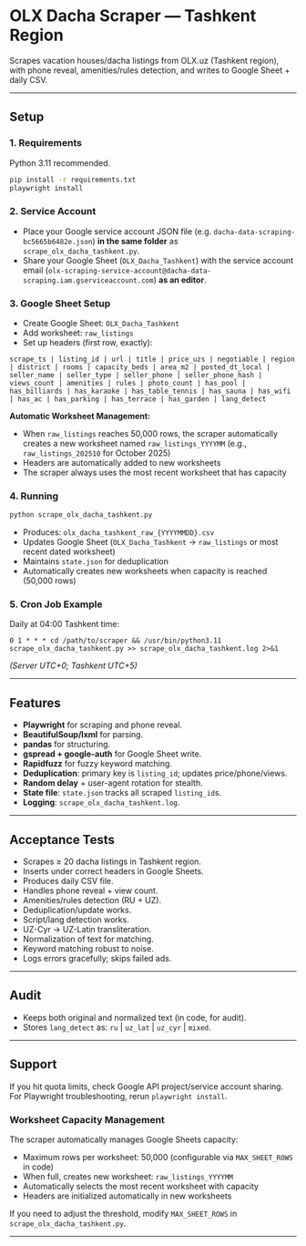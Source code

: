 # OLX Dacha Scraper — Tashkent Region

Scrapes vacation houses/dacha listings from OLX.uz (Tashkent region), with phone reveal, amenities/rules detection, and writes to Google Sheet + daily CSV.

---

## Setup

### 1. Requirements

Python 3.11 recommended.

```bash
pip install -r requirements.txt
playwright install
```

### 2. Service Account

- Place your Google service account JSON file (e.g. `dacha-data-scraping-bc5665b6482e.json`) **in the same folder** as `scrape_olx_dacha_tashkent.py`.
- Share your Google Sheet (`OLX_Dacha_Tashkent`) with the service account email (`olx-scraping-service-account@dacha-data-scraping.iam.gserviceaccount.com`) **as an editor**.

### 3. Google Sheet Setup

- Create Google Sheet: `OLX_Dacha_Tashkent`
- Add worksheet: `raw_listings`
- Set up headers (first row, exactly):

```
scrape_ts | listing_id | url | title | price_uzs | negotiable | region | district | rooms | capacity_beds | area_m2 | posted_dt_local | seller_name | seller_type | seller_phone | seller_phone_hash | views_count | amenities | rules | photo_count | has_pool | has_billiards | has_karaoke | has_table_tennis | has_sauna | has_wifi | has_ac | has_parking | has_terrace | has_garden | lang_detect
```

**Automatic Worksheet Management:**
- When `raw_listings` reaches 50,000 rows, the scraper automatically creates a new worksheet named `raw_listings_YYYYMM` (e.g., `raw_listings_202510` for October 2025)
- Headers are automatically added to new worksheets
- The scraper always uses the most recent worksheet that has capacity

### 4. Running

```bash
python scrape_olx_dacha_tashkent.py
```

- Produces: `olx_dacha_tashkent_raw_{YYYYMMDD}.csv`
- Updates Google Sheet (`OLX_Dacha_Tashkent` → `raw_listings` or most recent dated worksheet)
- Maintains `state.json` for deduplication
- Automatically creates new worksheets when capacity is reached (50,000 rows)

### 5. Cron Job Example

Daily at 04:00 Tashkent time:

```cron
0 1 * * * cd /path/to/scraper && /usr/bin/python3.11 scrape_olx_dacha_tashkent.py >> scrape_olx_dacha_tashkent.log 2>&1
```

*(Server UTC+0; Tashkent UTC+5)*

---

## Features

- **Playwright** for scraping and phone reveal.
- **BeautifulSoup/lxml** for parsing.
- **pandas** for structuring.
- **gspread + google-auth** for Google Sheet write.
- **Rapidfuzz** for fuzzy keyword matching.
- **Deduplication**: primary key is `listing_id`; updates price/phone/views.
- **Random delay** + user-agent rotation for stealth.
- **State file**: `state.json` tracks all scraped `listing_id`s.
- **Logging**: `scrape_olx_dacha_tashkent.log`.

---

## Acceptance Tests

- Scrapes ≥ 20 dacha listings in Tashkent region.
- Inserts under correct headers in Google Sheets.
- Produces daily CSV file.
- Handles phone reveal + view count.
- Amenities/rules detection (RU + UZ).
- Deduplication/update works.
- Script/lang detection works.
- UZ-Cyr → UZ-Latin transliteration.
- Normalization of text for matching.
- Keyword matching robust to noise.
- Logs errors gracefully; skips failed ads.

---

## Audit

- Keeps both original and normalized text (in code, for audit).
- Stores `lang_detect` as: `ru` | `uz_lat` | `uz_cyr` | `mixed`.

---

## Support

If you hit quota limits, check Google API project/service account sharing. For Playwright troubleshooting, rerun `playwright install`.

### Worksheet Capacity Management

The scraper automatically manages Google Sheets capacity:
- Maximum rows per worksheet: 50,000 (configurable via `MAX_SHEET_ROWS` in code)
- When full, creates new worksheet: `raw_listings_YYYYMM`
- Automatically selects the most recent worksheet with capacity
- Headers are initialized automatically in new worksheets

If you need to adjust the threshold, modify `MAX_SHEET_ROWS` in `scrape_olx_dacha_tashkent.py`.

---
